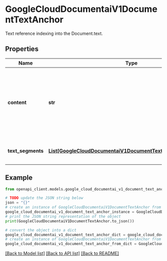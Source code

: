 # GoogleCloudDocumentaiV1DocumentTextAnchor

Text reference indexing into the Document.text.

## Properties

Name | Type | Description | Notes
------------ | ------------- | ------------- | -------------
**content** | **str** | Contains the content of the text span so that users do not have to look it up in the text_segments. It is always populated for formFields. | [optional] 
**text_segments** | [**List[GoogleCloudDocumentaiV1DocumentTextAnchorTextSegment]**](GoogleCloudDocumentaiV1DocumentTextAnchorTextSegment.md) | The text segments from the Document.text. | [optional] 

## Example

```python
from openapi_client.models.google_cloud_documentai_v1_document_text_anchor import GoogleCloudDocumentaiV1DocumentTextAnchor

# TODO update the JSON string below
json = "{}"
# create an instance of GoogleCloudDocumentaiV1DocumentTextAnchor from a JSON string
google_cloud_documentai_v1_document_text_anchor_instance = GoogleCloudDocumentaiV1DocumentTextAnchor.from_json(json)
# print the JSON string representation of the object
print(GoogleCloudDocumentaiV1DocumentTextAnchor.to_json())

# convert the object into a dict
google_cloud_documentai_v1_document_text_anchor_dict = google_cloud_documentai_v1_document_text_anchor_instance.to_dict()
# create an instance of GoogleCloudDocumentaiV1DocumentTextAnchor from a dict
google_cloud_documentai_v1_document_text_anchor_from_dict = GoogleCloudDocumentaiV1DocumentTextAnchor.from_dict(google_cloud_documentai_v1_document_text_anchor_dict)
```
[[Back to Model list]](../README.md#documentation-for-models) [[Back to API list]](../README.md#documentation-for-api-endpoints) [[Back to README]](../README.md)


